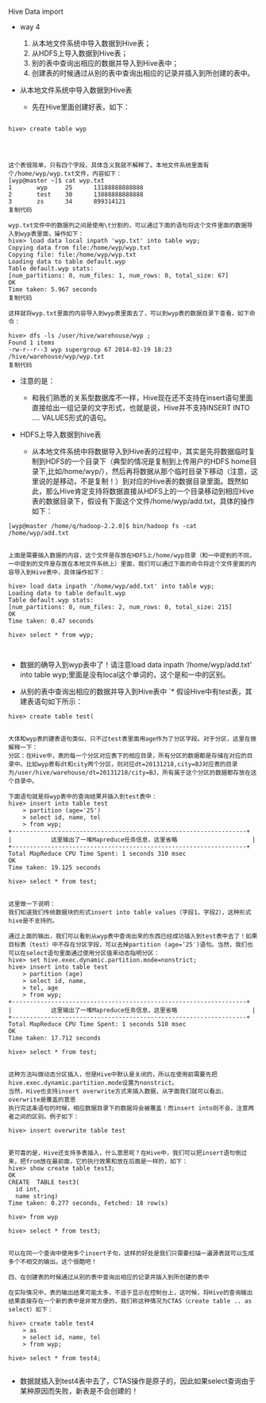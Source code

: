 Hive Data import

* way 4
  1. 从本地文件系统中导入数据到Hive表；
  2. 从HDFS上导入数据到Hive表；
  3. 别的表中查询出相应的数据并导入到Hive表中；
  4. 创建表的时候通过从别的表中查询出相应的记录并插入到所创建的表中。


* 从本地文件系统中导入数据到Hive表
  * 先在Hive里面创建好表，如下：
```

hive> create table wyp




这个表很简单，只有四个字段，具体含义我就不解释了。本地文件系统里面有个/home/wyp/wyp.txt文件，内容如下：
[wyp@master ~]$ cat wyp.txt
1       wyp     25      13188888888888
2       test    30      13888888888888
3       zs      34      899314121
复制代码

wyp.txt文件中的数据列之间是使用\t分割的，可以通过下面的语句将这个文件里面的数据导入到wyp表里面，操作如下：
hive> load data local inpath 'wyp.txt' into table wyp;
Copying data from file:/home/wyp/wyp.txt
Copying file: file:/home/wyp/wyp.txt
Loading data to table default.wyp
Table default.wyp stats:
[num_partitions: 0, num_files: 1, num_rows: 0, total_size: 67]
OK
Time taken: 5.967 seconds
复制代码

这样就将wyp.txt里面的内容导入到wyp表里面去了，可以到wyp表的数据目录下查看，如下命令：

hive> dfs -ls /user/hive/warehouse/wyp ;
Found 1 items
-rw-r--r--3 wyp supergroup 67 2014-02-19 18:23 /hive/warehouse/wyp/wyp.txt
复制代码

```

* 注意的是：
  * 和我们熟悉的关系型数据库不一样，Hive现在还不支持在insert语句里面直接给出一组记录的文字形式，也就是说，Hive并不支持INSERT INTO …. VALUES形式的语句。

* HDFS上导入数据到hive表
  * 从本地文件系统中将数据导入到Hive表的过程中，其实是先将数据临时复制到HDFS的一个目录下（典型的情况是复制到上传用户的HDFS home目录下,比如/home/wyp/），然后再将数据从那个临时目录下移动（注意，这里说的是移动，不是复制！）到对应的Hive表的数据目录里面。既然如此，那么Hive肯定支持将数据直接从HDFS上的一个目录移动到相应Hive表的数据目录下，假设有下面这个文件/home/wyp/add.txt，具体的操作如下：

```
[wyp@master /home/q/hadoop-2.2.0]$ bin/hadoop fs -cat /home/wyp/add.txt


上面是需要插入数据的内容，这个文件是存放在HDFS上/home/wyp目录（和一中提到的不同，一中提到的文件是存放在本地文件系统上）里面，我们可以通过下面的命令将这个文件里面的内容导入到Hive表中，具体操作如下：

hive> load data inpath '/home/wyp/add.txt' into table wyp;
Loading data to table default.wyp
Table default.wyp stats:
[num_partitions: 0, num_files: 2, num_rows: 0, total_size: 215]
OK
Time taken: 0.47 seconds

hive> select * from wyp;



```

* 数据的确导入到wyp表中了！请注意load data inpath ‘/home/wyp/add.txt’ into table wyp;里面是没有local这个单词的，这个是和一中的区别。


* 从别的表中查询出相应的数据并导入到Hive表中
`* 假设Hive中有test表，其建表语句如下所示：

```
hive> create table test(


大体和wyp表的建表语句类似，只不过test表里面用age作为了分区字段。对于分区，这里在做解释一下：
分区：在Hive中，表的每一个分区对应表下的相应目录，所有分区的数据都是存储在对应的目录中。比如wyp表有dt和city两个分区，则对应dt=20131218,city=BJ对应表的目录为/user/hive/warehouse/dt=20131218/city=BJ，所有属于这个分区的数据都存放在这个目录中。

下面语句就是将wyp表中的查询结果并插入到test表中：
hive> insert into table test
    > partition (age='25')
    > select id, name, tel
    > from wyp;
+------------------------------------------------------------------+
|           这里输出了一堆Mapreduce任务信息，这里省略                     |
+------------------------------------------------------------------+
Total MapReduce CPU Time Spent: 1 seconds 310 msec
OK
Time taken: 19.125 seconds

hive> select * from test;


这里做一下说明：
我们知道我们传统数据块的形式insert into table values（字段1，字段2），这种形式hive是不支持的。

通过上面的输出，我们可以看到从wyp表中查询出来的东西已经成功插入到test表中去了！如果目标表（test）中不存在分区字段，可以去掉partition (age=’25′)语句。当然，我们也可以在select语句里面通过使用分区值来动态指明分区：
hive> set hive.exec.dynamic.partition.mode=nonstrict;
hive> insert into table test
    > partition (age)
    > select id, name,
    > tel, age
    > from wyp;
+------------------------------------------------------------------+
|           这里输出了一堆Mapreduce任务信息，这里省略                     |
+------------------------------------------------------------------+
Total MapReduce CPU Time Spent: 1 seconds 510 msec
OK
Time taken: 17.712 seconds

hive> select * from test;


这种方法叫做动态分区插入，但是Hive中默认是关闭的，所以在使用前需要先把hive.exec.dynamic.partition.mode设置为nonstrict。
当然，Hive也支持insert overwrite方式来插入数据，从字面我们就可以看出，overwrite是覆盖的意思
执行完这条语句的时候，相应数据目录下的数据将会被覆盖！而insert into则不会，注意两者之间的区别。例子如下：

hive> insert overwrite table test


更可喜的是，Hive还支持多表插入，什么意思呢？在Hive中，我们可以把insert语句倒过来，把from放在最前面，它的执行效果和放在后面是一样的，如下：
hive> show create table test3;
OK
CREATE  TABLE test3(
  id int,
  name string)
Time taken: 0.277 seconds, Fetched: 18 row(s)

hive> from wyp

hive> select * from test3;


可以在同一个查询中使用多个insert子句，这样的好处是我们只需要扫描一遍源表就可以生成多个不相交的输出。这个很酷吧！

四、在创建表的时候通过从别的表中查询出相应的记录并插入到所创建的表中

在实际情况中，表的输出结果可能太多，不适于显示在控制台上，这时候，将Hive的查询输出结果直接存在一个新的表中是非常方便的，我们称这种情况为CTAS（create table .. as select）如下：

hive> create table test4
    > as
    > select id, name, tel
    > from wyp;

hive> select * from test4;


```

* 数据就插入到test4表中去了，CTAS操作是原子的，因此如果select查询由于某种原因而失败，新表是不会创建的！
